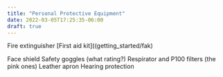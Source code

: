 ```yaml
---
title: "Personal Protective Equipment"
date: 2022-03-05T17:25:35-06:00
draft: true
---
```

Fire extinguisher
[First aid kit]((getting_started/fak)

Face shield
Safety goggles (what rating?)
Respirator and P100 filters (the pink ones)
Leather apron
Hearing protection
